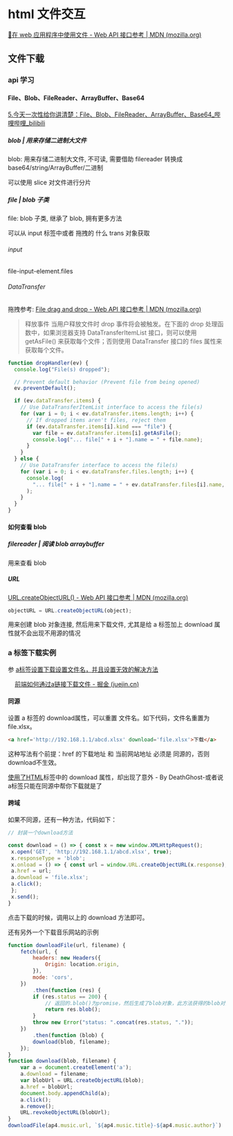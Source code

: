 # html 文件交互



[🤩在 web 应用程序中使用文件 - Web API 接口参考 | MDN (mozilla.org)](https://developer.mozilla.org/zh-CN/docs/Web/API/File_API/Using_files_from_web_applications#%E8%AE%BF%E9%97%AE%E8%A2%AB%E9%80%89%E6%8B%A9%E7%9A%84%E6%96%87%E4%BB%B6)

## 文件下载

### api 学习

#### File、Blob、FileReader、ArrayBuffer、Base64

[5.今天一次性给你讲清楚：File、Blob、FileReader、ArrayBuffer、Base64_哔哩哔哩_bilibili](https://www.bilibili.com/video/BV1q14y1876F/?spm_id_from=333.788&vd_source=eabc2c22ae7849c2c4f31815da49f209)

##### blob | 用来存储二进制大文件

blob: 用来存储二进制大文件, 不可读, 需要借助 filereader 转换成 base64/string/ArrayBuffer/二进制



可以使用 slice 对文件进行分片

##### file | blob 子类

file: blob 子类, 继承了 blob, 拥有更多方法

可以从 input 标签中或者 拖拽的 什么 trans 对象获取

###### input



file-input-element.files

###### DataTransfer



拖拽参考: [File drag and drop - Web API 接口参考 | MDN (mozilla.org)](https://developer.mozilla.org/zh-CN/docs/Web/API/HTML_Drag_and_Drop_API/File_drag_and_drop)

> 释放事件
> 当用户释放文件时 drop 事件将会被触发。在下面的 drop 处理函数中，如果浏览器支持 DataTransferItemList 接口，则可以使用 getAsFile() 来获取每个文件；否则使用 DataTransfer 接口的 files 属性来获取每个文件。



```javascript
function dropHandler(ev) {
  console.log("File(s) dropped");

  // Prevent default behavior (Prevent file from being opened)
  ev.preventDefault();

  if (ev.dataTransfer.items) {
    // Use DataTransferItemList interface to access the file(s)
    for (var i = 0; i < ev.dataTransfer.items.length; i++) {
      // If dropped items aren't files, reject them
      if (ev.dataTransfer.items[i].kind === "file") {
        var file = ev.dataTransfer.items[i].getAsFile();
        console.log("... file[" + i + "].name = " + file.name);
      }
    }
  } else {
    // Use DataTransfer interface to access the file(s)
    for (var i = 0; i < ev.dataTransfer.files.length; i++) {
      console.log(
        "... file[" + i + "].name = " + ev.dataTransfer.files[i].name,
      );
    }
  }
}

```

#### 如何查看 blob



##### filereader | 阅读 blob arraybuffer

用来查看 blob



##### URL

[URL.createObjectURL() - Web API 接口参考 | MDN (mozilla.org)](https://developer.mozilla.org/zh-CN/docs/Web/API/URL/createObjectURL_static)

```javascript
objectURL = URL.createObjectURL(object);

```

用来创建 blob 对象连接, 然后用来下载文件, 尤其是给 a 标签加上 download 属性就不会出现不用源的情况

### a 标签下载实例

参 [a标签设置下载设置文件名，并且设置无效的解决方法](https://www.cnblogs.com/sws-kevin/p/16416373.html)

    [前端如何通过a链接下载文件 - 掘金 (juejin.cn)](https://juejin.cn/post/7039109468080062500)

#### 同源

设置 a 标签的 download属性，可以重置 文件名。如下代码，文件名重置为 file.xlsx。

```html
<a href='http://192.168.1.1/abcd.xlsx' download='file.xlsx'>下载</a>
```

这种写法有个前提：href 的下载地址 和 当前网站地址 必须是 同源的，否则download不生效。

[使用了HTML<a>标签中的 download 属性，却出现了意外 - By DeathGhost-或者说a标签只能在同源中帮你下载就是了](http://www.deathghost.cn/article/html/94)



#### 跨域

如果不同源，还有一种方法，代码如下：

```javascript
// 封装一个download方法

const download = () => { const x = new window.XMLHttpRequest();
 x.open('GET', 'http://192.168.1.1/abcd.xlsx', true);
 x.responseType = 'blob';
 x.onload = () => { const url = window.URL.createObjectURL(x.response); const a = document.createElement('a');
 a.href = url;
 a.download = 'file.xlsx';
 a.click();
 };
 x.send();
}
```


点击下载的时候，调用以上的 download 方法即可。

还有另外一个下载音乐网站的示例

```javascript
function downloadFile(url, filename) {
    fetch(url, {
        headers: new Headers({
            Origin: location.origin,
        }),
        mode: 'cors',
    })
        .then(function (res) {
        if (res.status == 200) {
            // 返回的.blob()为promise，然后生成了blob对象，此方法获得的blob对象包含了数据类型，十分方便
            return res.blob();
        }
        throw new Error("status: ".concat(res.status, "."));
    })
        .then(function (blob) {
        download(blob, filename);
    });
}
function download(blob, filename) {
    var a = document.createElement('a');
    a.download = filename;
    var blobUrl = URL.createObjectURL(blob);
    a.href = blobUrl;
    document.body.appendChild(a);
    a.click();
    a.remove();
    URL.revokeObjectURL(blobUrl);
}
downloadFile(ap4.music.url, `${ap4.music.title}-${ap4.music.author}`)
```